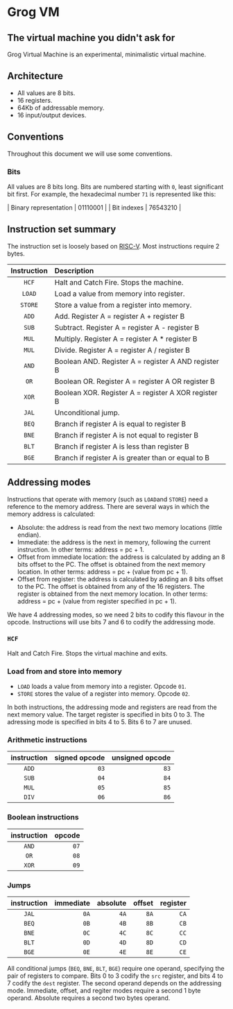# Grog VM

## The virtual machine you didn't ask for

Grog Virtual Machine is an experimental, minimalistic virtual machine.

## Architecture

* All values are 8 bits.
* 16 registers.
* 64Kb of addressable memory.
* 16 input/output devices.

## Conventions

Throughout this document we will use some conventions.

### Bits

All values are 8 bits long. Bits are numbered starting with ```0```, least significant bit first. 
For example, the hexadecimal number ```71``` is represented like this:

| Binary representation | 01110001 |
| Bit indexes           | 76543210 |

## Instruction set summary

The instruction set is loosely based on [RISC-V](https://riscv.org/). Most instructions require 2 bytes.

| Instruction | Description                                         |
| :-:         | :--                                                 |
| ```HCF```   | Halt and Catch Fire. Stops the machine.             |
| ```LOAD```  | Load a value from memory into register.             |
| ```STORE``` | Store a value from a register into memory.          |
| ```ADD```   | Add. Register A = register A + register B           |
| ```SUB```   | Subtract. Register A = register A - register B      |
| ```MUL```   | Multiply. Register A = register A * register B      |
| ```MUL```   | Divide. Register A = register A / register B        |
| ```AND```   | Boolean AND. Register A = register A AND register B |
| ```OR```    | Boolean OR. Register A = register A OR register B   |
| ```XOR```   | Boolean XOR. Register A = register A XOR register B |
| ```JAL```   | Unconditional jump.                                 |
| ```BEQ```   | Branch if register A is equal to register B         |
| ```BNE```   | Branch if register A is not equal to register B     |
| ```BLT```   | Branch if register A is less than register B        |
| ```BGE```   | Branch if register A is greater than or equal to B  |

## Addressing modes

Instructions that operate with memory (such as ```LOAD```and ```STORE```) need a reference to the memory address. 
There are several ways in which the memory address is calculated:

* Absolute: the address is read from the next two memory locations (little endian).
* Immediate: the address is the next in memory, following the current instruction. In other terms: address = pc + 1.
* Offset from immediate location: the address is calculated by adding an 8 bits offset to the PC. The offset is obtained from the next memory location. In other terms: address = pc + (value from pc + 1).
* Offset from register: the address is calculated by adding an 8 bits offset to the PC. The offset is obtained from any of the 16 registers. The register is obtained from the next memory location. In other terms: address = pc + (value from register specified in pc + 1).

We have 4 addressing modes, so we need 2 bits to codify this flavour in the opcode. Instructions will use bits
7 and 6 to codify the addressing mode.

### ```HCF```

Halt and Catch Fire. Stops the virtual machine and exits.

### Load from and store into memory

* ```LOAD``` loads a value from memory into a register. Opcode ```01```.
* ```STORE``` stores the value of a register into memory. Opcode ```02```.

In both instructions, the addressing mode and registers are read from the next memory value. 
The target register is specified in bits 0 to 3. The adressing mode is specified in bits 4 to 5. Bits 6 to 7 are unused.

### Arithmetic instructions

| instruction | signed opcode | unsigned opcode |
| :-:         |           --: |             --: |
| ```ADD```   |      ```03``` |        ```83``` |
| ```SUB```   |      ```04``` |        ```84``` |
| ```MUL```   |      ```05``` |        ```85``` |
| ```DIV```   |      ```06``` |        ```86``` |

### Boolean instructions

| instruction |     opcode |
| :-:         |        --: |
| ```AND```   | ```07``` |
| ```OR```    | ```08``` |
| ```XOR```   | ```09``` |

### Jumps

| instruction | immediate | absolute |   offset | register |
| :-:         |       --: |      --: |      --: |      --: |
| ```JAL```   |  ```0A``` | ```4A``` | ```8A``` | ```CA``` |
| ```BEQ```   |  ```0B``` | ```4B``` | ```8B``` | ```CB``` |
| ```BNE```   |  ```0C``` | ```4C``` | ```8C``` | ```CC``` |
| ```BLT```   |  ```0D``` | ```4D``` | ```8D``` | ```CD``` |
| ```BGE```   |  ```0E``` | ```4E``` | ```8E``` | ```CE``` |

All conditional jumps (```BEQ```, ```BNE```, ```BLT```, ```BGE```) require one operand, specifying the pair of
registers to compare. Bits 0 to 3 codify the ```src``` register, and bits 4 to 7 codify the ```dest``` register. 
The second operand depends on the addressing mode. Immediate, offset, and regiter modes require a second 1 byte
operand. Absolute requires a second two bytes operand.